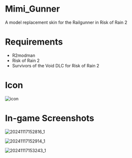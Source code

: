 # Mimi_Gunner
A model replacement skin for the Railgunner in Risk of Rain 2

# Requirements
- R2modman
- Risk of Rain 2
- Survivors of the Void DLC for Risk of Rain 2

# Icon
![icon](https://github.com/user-attachments/assets/76850d64-966f-4319-a9c2-be71a6dee4dd)


# In-game Screenshots
![20241117152816_1](https://github.com/user-attachments/assets/6b6e554a-4bf0-47a5-8f45-4b5c7ed4c18a)

![20241117152914_1](https://github.com/user-attachments/assets/83e711f6-8254-47a9-b402-0ce0d47f91d3)

![20241117153243_1](https://github.com/user-attachments/assets/cf3ca826-7613-4e50-a4bd-17deb73d7e5e)
